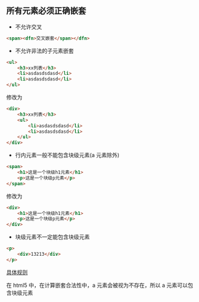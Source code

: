 ## 所有元素必须正确嵌套

- 不允许交叉  
```html
<span><dfn>交叉嵌套</span></dfn>
```
- 不允许非法的子元素嵌套  
```html
<ul>
    <h3>xx列表</h3>
    <li>asdasdsdasd</li>
    <li>asdasdsdasd</li>
</ul>
```
修改为
```html
<div>
    <h3>xx列表</h3>
    <ul>
        <li>asdasdsdasd</li>
        <li>asdasdsdasd</li>
    </ul>
</div>
```
- 行内元素一般不能包含块级元素(a 元素除外)   
```html
<span>
    <h1>这是一个块级h1元素</h1>
    <p>这是一个块级p元素</p>
</span>
```
修改为
```html
<div>
    <h1>这是一个块级h1元素</h1>
    <p>这是一个块级p元素</p>
</div>
```
- 块级元素不一定能包含块级元素 
```html
<p>
    <div>13213</div>
</p>
```

[具体规则](http://jkorpela.fi/html/nesting.html)

在 html5 中，在计算嵌套合法性中，a 元素会被视为不存在，所以 a 元素可以包含块级元素